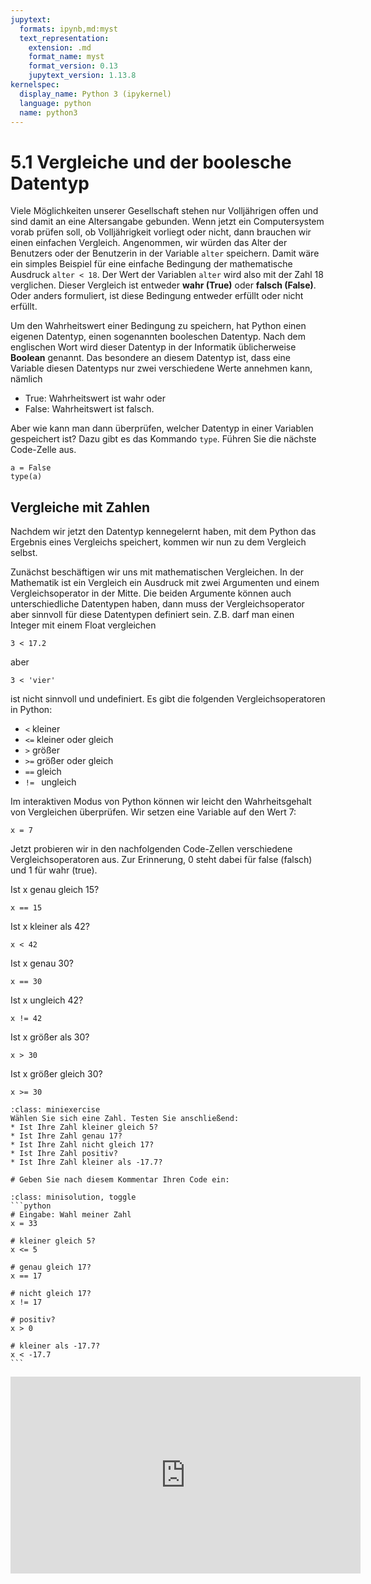 ```yaml
---
jupytext:
  formats: ipynb,md:myst
  text_representation:
    extension: .md
    format_name: myst
    format_version: 0.13
    jupytext_version: 1.13.8
kernelspec:
  display_name: Python 3 (ipykernel)
  language: python
  name: python3
---
```


# 5.1 Vergleiche und der boolesche Datentyp

Viele Möglichkeiten unserer Gesellschaft stehen nur Volljährigen offen und sind
damit an eine Altersangabe gebunden. Wenn jetzt ein Computersystem vorab prüfen
soll, ob Volljährigkeit vorliegt oder nicht, dann brauchen wir einen einfachen
Vergleich. Angenommen, wir würden das Alter der Benutzers oder der Benutzerin in
der Variable `alter` speichern. Damit wäre ein simples Beispiel für eine
einfache Bedingung der mathematische Ausdruck `alter < 18`. Der Wert der
Variablen `alter` wird also mit der Zahl 18 verglichen. Dieser Vergleich ist
entweder **wahr (True)** oder **falsch (False)**. Oder anders formuliert, ist
diese Bedingung entweder erfüllt oder nicht erfüllt. 

Um den Wahrheitswert einer Bedingung zu speichern, hat Python einen eigenen
Datentyp, einen sogenannten booleschen Datentyp. Nach dem englischen Wort wird
dieser Datentyp in der Informatik üblicherweise **Boolean** genannt. Das
besondere an diesem Datentyp ist, dass eine Variable diesen Datentyps nur zwei
verschiedene Werte annehmen kann, nämlich
* True: Wahrheitswert ist wahr oder
* False: Wahrheitswert ist falsch.

Aber wie kann man dann überprüfen, welcher Datentyp in einer Variablen
gespeichert ist? Dazu gibt es das Kommando `type`. Führen Sie die nächste
Code-Zelle aus.

```{code-cell} ipython3
a = False
type(a)
```

## Vergleiche mit Zahlen

Nachdem wir jetzt den Datentyp kennegelernt haben, mit dem Python das Ergebnis
eines Vergleichs speichert, kommen wir nun zu dem Vergleich selbst.

Zunächst beschäftigen wir uns mit mathematischen Vergleichen. In der Mathematik
ist ein Vergleich ein Ausdruck mit zwei Argumenten und einem Vergleichsoperator
in der Mitte. Die beiden Argumente können auch unterschiedliche Datentypen
haben, dann muss der Vergleichsoperator aber sinnvoll für diese Datentypen
definiert sein. Z.B. darf man einen Integer mit einem Float vergleichen 

`3 < 17.2`

aber

`3 < 'vier'`

ist nicht sinnvoll und undefiniert. Es gibt die folgenden Vergleichsoperatoren
in Python:
* `<`   kleiner
* `<=`  kleiner oder gleich
* `>`   größer
* `>=`  größer oder gleich
* `==`  gleich
* `!= ` ungleich

Im interaktiven Modus von Python können wir leicht den Wahrheitsgehalt von Vergleichen überprüfen. Wir setzen eine Variable auf den Wert 7:
```{code-cell} ipython3
x = 7
```
Jetzt probieren wir in den nachfolgenden Code-Zellen verschiedene Vergleichsoperatoren aus. Zur Erinnerung, 0 steht dabei für false (falsch) und 1 für wahr (true).

Ist x genau gleich 15?
```{code-cell} ipython3
x == 15    
```

Ist x kleiner als 42?
```{code-cell} ipython3
x < 42
```

Ist x genau 30?
```{code-cell} ipython3
x == 30
```

Ist x ungleich 42?
```{code-cell} ipython3
x != 42 
```

Ist x größer als 30?
```{code-cell} ipython3
x > 30
```

Ist x größer gleich 30?
```{code-cell} ipython3
x >= 30
```

```{admonition} Mini-Übung
:class: miniexercise
Wählen Sie sich eine Zahl. Testen Sie anschließend:
* Ist Ihre Zahl kleiner gleich 5?
* Ist Ihre Zahl genau 17?
* Ist Ihre Zahl nicht gleich 17?
* Ist Ihre Zahl positiv?
* Ist Ihre Zahl kleiner als -17.7?
```
```{code-cell} ipython3
# Geben Sie nach diesem Kommentar Ihren Code ein:

```
````{admonition} Lösung
:class: minisolution, toggle
```python
# Eingabe: Wahl meiner Zahl
x = 33

# kleiner gleich 5?
x <= 5

# genau gleich 17?
x == 17

# nicht gleich 17?
x != 17

# positiv?
x > 0

# kleiner als -17.7?
x < -17.7
```
````

<iframe width="560" height="315" src="https://www.youtube.com/embed/ucsv_Nhhxmk" title="YouTube video player" frameborder="0" allow="accelerometer; autoplay; clipboard-write; encrypted-media; gyroscope; picture-in-picture" allowfullscreen></iframe>